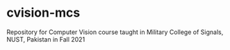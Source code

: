 # cvision-mcs
Repository for Computer Vision course taught in Military College of Signals, NUST, Pakistan in Fall 2021
